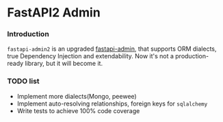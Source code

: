 # FastAPI2 Admin

### Introduction
`fastapi-admin2` is an upgraded [fastapi-admin](https://github.com/fastapi-admin/fastapi-admin), that 
supports ORM dialects, true Dependency Injection and extendability. Now it's not a production-ready library,
but it will become it.

### TODO list
* Implement more dialects(Mongo, peewee)
* Implement auto-resolving relationships, foreign keys for `sqlalchemy` 
* Write tests to achieve 100% code coverage


